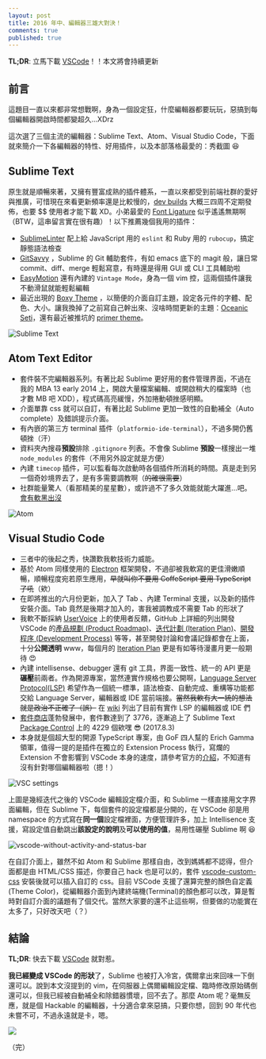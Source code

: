 ```yaml
---
layout: post
title: 2016 年中、編輯器三雄大對決！
comments: true
published: true
---
```


**TL;DR**: 立馬下載 [VSCode](https://code.visualstudio.com/)！！本文將會持續更新

## 前言

這題目一直以來都非常想戰啊，身為一個設定狂，什麼編輯器都要玩玩，惡搞到每個編輯器開啟時間都變超久...XDrz

這次選了三個主流的編輯器：Sublime Text、Atom、Visual Studio Code，下面就來簡介一下各編輯器的特性、好用插件，以及本部落格最愛的：秀截圖 😆

## Sublime Text

原生就是順暢來著，又擁有豐富成熟的插件體系，一直以來都受到前端社群的愛好與推廣，可惜現在來看更新頻率還是比較慢的，[dev builds](https://www.sublimetext.com/3dev) 大概三四周不定期發佈，也要 $$ 使用者才能下載 XD。小弟最愛的 [Font Ligature](https://sublimetext.userecho.com/topics/4719-does-sublimetext-support-programming-ligatures-fontlike-fira-code/) 似乎遙遙無期啊（BTW，這串留言實在很有趣）！以下推薦幾個我用的插件：

* [SublimeLinter](https://github.com/SublimeLinter/SublimeLinter3) 配上給 JavaScript 用的 `eslint` 和 Ruby 用的 `rubocup`，搞定靜態語法檢查
* [GitSavvy](https://github.com/divmain/GitSavvy) ，Sublime 的 Git 輔助套件，有如 emacs 底下的 magit 般，讓日常 commit、diff、merge 輕鬆寫意，有時還是得用 GUI 或 CLI 工具輔助啦
* [EasyMotion](https://github.com/tednaleid/sublime-EasyMotion) 還有內建的 `Vintage Mode`，身為一個 vim 控，這兩個插件讓我不動滑鼠就能輕鬆編輯
* 最近出現的 [Boxy Theme](https://github.com/oivva/boxy/) ，以簡便的介面自訂主題，設定各元件的字體、配色、大小。讓我換掉了之前寫自己幹出來、沒啥時間更新的主題：[Oceanic Seti](https://github.com/Yukaii/Oceanic-Seti-ST3)，還有最近被推坑的 [primer theme](https://github.com/karelvuong/st-primer/)。

![Sublime Text](https://lh3.googleusercontent.com/1TzDNfasHb9xTGxOQikoklQf3QfROd1VxPgOXvdo1EOuaUiJViBLjIIP9-LXKAEEM34Az8th0As8wMny0EcaD8p4qqGdEK98CcAogGGhl9XF7H8fHQBx8c8oVJoL7YOgiWJLSLs-7CdaaFtJ5RFkY05wjpnD-k-9zu4HoOLQwSgYxmy2oW_DdocLB03-LOjr6pNb39_1eoNtM4DoXrsx-7C_jE3HBrD-lykeyXXr1PPUuSzPB5WtBapeFpgXUfeRuQOtoR83czm0p97qm6xdedotPhRYvj_CwkzFiFjGmjBUQTWmAFFsY_PRf5hve-kDSFfnXBQB5TPu3DqVluwAXNTpr5xYxRO94t6oIm1MUXhyj007ZG5YCHBSvc-Veoio0DYO16GHmCo45Z0Mxr2c0_WIKGXeQV1IDsra_kIIaIF5RyMh00Wev2TySo5qGWa-rbsy1WodZ4sXEGxprIjFqdsoY20P0OubaPtpv6c4JuN7NQZuPqkz-E-3m7nFoTvxJUcbg8M9rIGGP0qxHvYiwCfgD1vg281IhduUcvyFAJqS4S2qh5_X_YmoIfBzMohlcwuCmY_2egbIoltd0zFb_CGDg9RfIi4a=s800)

## Atom Text Editor

* 套件裝不完編輯器系列。有著比起 Sublime 更好用的套件管理界面，不過在我的 MBA 13 early 2014 上，開啟大量檔案編輯、或開啟稍大的檔案時（也才數 MB 吧 XDD），程式碼高亮緩慢，外加捲動頓挫感明顯。
* 介面單靠 css 就可以自訂，有著比起 Sublime 更加一致性的自動補全（Auto complete）及錯誤提示介面。
* 有內嵌的第三方 terminal 插件（`platformio-ide-terminal`），不過多開仍舊頓挫（汗）
* 資料夾內搜尋**預設**排除 `.gitignore` 列表。不會像 Sublime **預設**一樣搜出一堆 `node_modules` 的套件（不用另外設定就是方便）
* 內建 `timecop` 插件，可以監看每次啟動時各個插件所消耗的時間。真是走到另一個奇妙境界去了，是有多需要調教啊（~~的確很需要~~）
* 社群能量驚人（看那精美的星星數），或許過不了多久效能就能大躍進...吧。[會有軟黑出沒](https://github.com/atom/atom/issues/10188)

![Atom](https://lh3.googleusercontent.com/K_Frf6tKJ4YwwG8LtG6YfqXpzC21AYbcb7vv7sbK0bnp9gYtoy3Wd2zJ3ncA3Nc5OYegV0ii3uLtfy5Z3MzZu5916zQ5AajJsa3kjvp5GEQr5BjVwEyFZE1QKNA3I2EzkovbdR4ZF-nGGssgwKrwzw6NBeQ8JnmClpXGKUJfiAsAPFNa8aOqakICu2SLbG0gfABtx86NPiRjgAD2h1hXZnj3S9ztdOO5F2-0-Fs-PVIhMGpy5yrj4SidVUn0OmjFmyaBGPANY_Xfkl5ulZF0WEl-ffPqu55G3SimXWnP6KEqCXj2ChuuO_HX3qiycazP0j3GMSxJY2MVLptzZXcACkowLs4gWMow09ZdH9oe1MSMxclNneoccvNSAZ9DyGsxTdZejgmcNT4harDopf9RteXI1CH6bwojar72Q4bQAXu00BwtBYQGWPFNknfvjG4HBoMf_8FQKruyTZqJVJx9R_JCsM8Lnr-7dnMLT1AEENRWt7zyxqFIg4t1dMCstbMECcjJueqANMCI--Hh4CxrCuKcNHAUmkOJh8_dBxTHZ9pxEuyrXoeyz5OxR2zxXIBiKtwBdX1RCxZU2Fp4dGSRbgAPYvpZfwd0=s800)

## Visual Studio Code

* 三者中的後起之秀，快讚歎我軟技術力威能。
* 基於 Atom 同樣使用的 [Electron](https://github.com/atom/atom/issues/10188) 框架開發，不過卻被我軟寫的更佳滑嫩順暢，順暢程度宛若原生應用，~~早就叫你不要用 CoffeScript 要用 TypeScript 了吼~~（欸）
* 在即將推出的六月份更新，加入了 Tab 、內建 Terminal 支援，以及新的插件安裝介面。Tab 竟然是後期才加入的，害我被調教成不需要 Tab 的形狀了
* 我軟不斷採納 [UserVoice](https://visualstudio.uservoice.com/forums/293070-visual-studio-code/) 上的使用者反饋，GitHub 上詳細的列出開發 VSCode 的[產品規劃 (Product Roadmap)](https://github.com/Microsoft/vscode/wiki/Roadmap)、[迭代計劃 (Iteration Plan)](https://github.com/Microsoft/vscode/wiki/Iteration-Plans)、[開發程序 (Development Process)](https://github.com/Microsoft/vscode/wiki/Development-Process) 等等，甚至開發討論和會議記錄都會在上面，十分**公開透明** www，每個月的 [Iteration Plan](https://github.com/Microsoft/vscode/issues?utf8=%E2%9C%93&q=is%3Aissue%20label%3Aiteration-plan%20) 更是有如等待漫畫月更一般期待 😍
* 內建 intellisense、debugger 還有 git 工具，界面一致性、統一的 API 更是**碾壓**前兩者。作為開源專案，當然連實作規格也要公開啊，[Language Server Protocol(LSP)](https://github.com/Microsoft/language-server-protocol) 希望作為一個統一標準，語法檢查、自動完成、重構等功能都交給 Language Server，編輯器或 IDE 當前端接。~~當然我軟有大一統的想法就是政治不正確了（誤）~~ 在 [wiki](https://github.com/Microsoft/language-server-protocol) 列出了目前有實作 LSP 的編輯器或 IDE 們
* [套件商店](https://marketplace.visualstudio.com)蓬勃發展中，套件數達到了 3776，逐漸追上了 Sublime Text [Package Control](https://packagecontrol.io/stats) 上的 4229 個欸嘿 😎 (2017.8.3)
* 本身就是個超大型的開源 TypeScript 專案，由 GoF 四人幫的 Erich Gamma 領軍，值得一提的是插件在獨立的 Extension Process 執行，寫爛的 Extension 不會影響到 VSCode 本身的速度，請參考官方的[介紹](https://code.visualstudio.com/docs/extensions/our-approach)，不知道有沒有針對哪個編輯器啦（摁！）

![VSC settings](http://i.imgur.com/orxXv4J.png)

上圖是幾經迭代之後的 VSCode 編輯設定檔介面，和 Sublime 一樣直接用文字界面編輯，但在 Sublime 下，每個套件的設定檔都是分開的，在 VSCode 卻是用 namespace 的方式寫在**同一個**設定檔裡面，方便管理許多，加上 Intellisence 支援，寫設定值自動跳出**該設定的說明**及**可以使用的值**，易用性碾壓 Sublime 啊 😆

![vscode-without-activity-and-status-bar](https://lh3.googleusercontent.com/_tjXgabmWCEdPJSosgaUshNNNMz8Ohfjhu2ohPxetmLu4UdYSVCAFTTAmaDwcpNLvDlYDOrNlTBPepSzLjzne5eqx651rGe7pt9GamQwfQ9kXQqtHzzLAqypjEwBMAIY9cewdqN931JXhgekWWOPTSCRnyOznIQexXV4XyeFOW4OzlqJUh2_OIvcJ0jji2bZ-sgJh1HHSldGewvyqu3E-BqKeEt3TwxE5j21G3Z8H9_YLf5JYvPj6NPx6Pum4IRen7JeJ0ltRgwt6NXA67kpLVJnH2KFZEg3QQJ_VhuJ3s9g18b-4_XNStZRDmgWnVWeGS40Bfk_Fn-RJLioGFGdWwh6_iW5vT0KsEE8n-7ckZYKLnPyUwKsc2mGOrwHfapwO9mDRuvPjLq69egOfRZIIOxD-qymahAowjqceik0sDcIg57s6AqW14s2X7AtgYNzeziPg8z0HpoP_wsCdA-eWoshoy7TbHwZro2AHAgMVEF62Vga2wCVQ-eRTbN-Hr6XQpq24rDBKuKuGsXK3asfyfsCZ0JjX1DeMXLdQVUgIZzpuA3ITyCiB1JLBy2_pa1Ukjgz_SAMZhLN3XvvTcDcoVnueIfFoiPjiYGiR41eZ1cl9Zj9Bg8_bQ=w1093-h776-no)

在自訂介面上，雖然不如 Atom 和 Sublime 那樣自由，改到媽媽都不認得，但介面都是由 HTML/CSS 描述，你要自己 hack 也是可以的，套件 [vscode-custom-css](https://github.com/be5invis/vscode-custom-css) 安裝後就可以插入自訂的 css。目前 VSCode 支援了還算完整的顏色自定義(Theme Color)，從編輯器介面到內建終端機(Terminal)的顏色都可以改，算是暫時對自訂介面的議題有了個交代。當然大家要的還不止這些啊，但要做的功能實在太多了，只好改天吧（？）

## 結論

**TL;DR**: 快去下載 [VSCode](https://code.visualstudio.com/) 就對惹。

**我已經變成 VSCode 的形狀**了，Sublime 也被打入冷宮，偶爾拿出來回味一下倒還可以。說到本文沒提到的 vim，在伺服器上偶爾編輯設定檔、臨時修改原始碼倒還可以，但我已經被自動補全和除錯器慣壞，回不去了。那麼 Atom 呢？毫無反應，就是個 Hackable 的編輯器，十分適合拿來惡搞，只要你想，回到 90 年代也未嘗不可，不過永遠就是卡，嗯。

![](https://lh3.googleusercontent.com/79NInG4caoVFAZlGOUKajtxlw5692Y3dnQDHwDomsBGKoT3q4hOaYGnSUUQCTyvSJO7ikL1DvsAH6n81kDWsx-36QtQM8VnfK5R-aJiFqP2W5vdQpzfwKjw7iw771dzP_eWf9eMU2DYDVX-WAg_Q_V_LmmQDqJMyx9Jx_Rx05Td15P6hzAmnJhSXuHlKUtVg2dChf22kOwZU2AvtHEOa5qhbTBI2pu6nbUwEODaEKpX5MIG5D0r-fobk9NrgkdGrGr6ZdaLy0iFJtqVNdRB3JolAU3yttOgWG_Nfp3Rihn9YZ-WDexU_d4A9D-Vu241WKnl9B0Y9oZ9gVjC7vbfhkbliGI9hfLWuusUVCAMjdBfRcH1lohoLifYeEnDJz2m7Qa88wbJxmCdoK8pNy50fAks8KehaQYI4FcKHg6GvyBbCoxOqTbX37VcEj8KA7owoF9OaFjWnbM0ngWOrqvjz7xwjMsSQS0l_zZzmQZAmIT7Dw8IPZQ4yb_W-16-Qu3fdw3kjsGfPWpAnb1l2kPMpX-BPwjk8GCX7ao2cHdsJz1R_MDmnu-XtBPiNV05kXlfoTucjmCBnSWK4Agd5TE05YQRFtqWq-iJs=s800)

（完）
